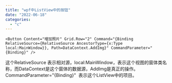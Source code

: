 ```yaml
---
title: "wpf中ListView中的按钮"
date: "2022-06-18"
categories: 
  - "c"
---
```


```
<Button Content="增加照片" Grid.Row="2" Command="{Binding RelativeSource={RelativeSource AncestorType={x:Type local:MainWindow}}, Path=DataContext.AddImg}" CommandParameter="{Binding}" />
```

这个RelativeSource 表示相对源，local:MainWindow，表示这个视图的窗体类名称，而DataContext是这个窗体的数据源，AddImg是真正的操作。CommandParameter="{Binding}"  表示这个ListView中的项目。
